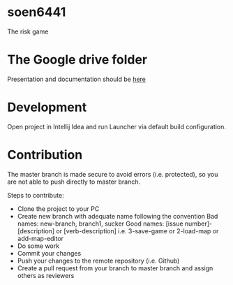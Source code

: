 # soen6441
The risk game

# The Google drive folder
Presentation and documentation should be [here](https://drive.google.com/open?id=1huxtpM3wpLfRqsBpULZw2bwL_oJIjaIN)

# Development
Open project in Intellij Idea and run Launcher via default build configuration.

# Contribution
The master branch is made secure to avoid errors (i.e. protected), so you are not able to push directly to master branch.

Steps to contribute:
* Clone the project to your PC
* Create new branch with adequate name following the convention 
    Bad names: new-branch, branch1, sucker
    Good names: [issue number]-[description] or [verb-description] i.e. 3-save-game or 2-load-map or add-map-editor
* Do some work
* Commit your changes
* Push your changes to the remote repository (i.e. Github)
* Create a pull request from your branch to master branch and assign others as reviewers
